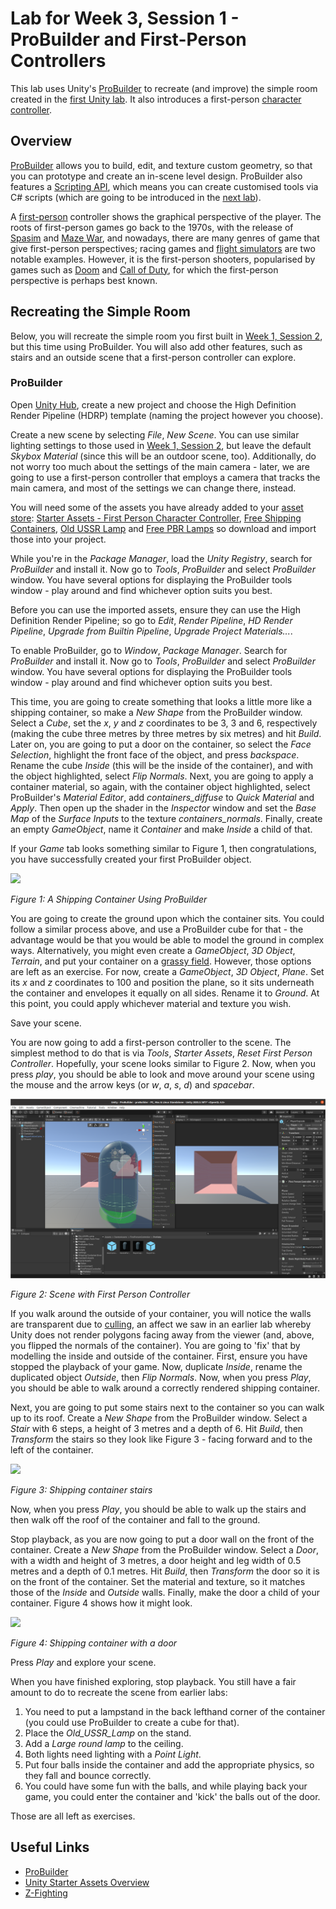 # Lab for Week 3, Session 1 - ProBuilder and First-Person Controllers

This lab uses Unity's [ProBuilder](https://unity3d.com/unity/features/worldbuilding/probuilder) to recreate (and improve) the simple room created in the [first Unity lab](./week3Session1.md). It also introduces a first-person [character controller](https://docs.unity3d.com/Manual/class-CharacterController.html).

## Overview

[ProBuilder](https://unity3d.com/unity/features/worldbuilding/probuilder) allows you to build, edit, and texture custom geometry, so that you can prototype and create an in-scene level design. ProBuilder also features a [Scripting API](https://docs.unity3d.com/Packages/com.unity.probuilder@4.2/manual/api.html), which means you can create customised tools via C# scripts (which are going to be introduced in the [next lab](week5Session1.md)).

A [first-person](https://en.wikipedia.org/wiki/First-person_(video_games)) controller shows the graphical perspective of the player. The roots of first-person games go back to the 1970s, with the release of [Spasim](https://en.wikipedia.org/wiki/Spasim) and [Maze War](https://en.wikipedia.org/wiki/Maze_War), and nowadays, there are many genres of game that give first-person perspectives; racing games and [flight simulators](https://en.wikipedia.org/wiki/Amateur_flight_simulation#Flight_simulators) are two notable examples.  However, it is the first-person shooters, popularised by games such as [Doom](https://en.wikipedia.org/wiki/Doom_(franchise)) and [Call of Duty](https://en.wikipedia.org/wiki/Call_of_Duty), for which the first-person perspective is perhaps best known.

## Recreating the Simple Room

Below, you will recreate the simple room you first built in [Week 1, Session 2](./week1Session2.md), but this time using ProBuilder. You will also add other features, such as stairs and an outside scene that a first-person controller can explore.

### ProBuilder

Open [Unity Hub](https://docs.unity3d.com/Manual/GettingStartedUnityHub.html), create a new project and choose the High Definition Render Pipeline (HDRP) template (naming the project however you choose).

Create a new scene by selecting _File_, _New Scene_. You can use similar lighting settings to those used in [Week 1, Session 2](./week1Session2.md), but leave the default _Skybox Material_ (since this will be an outdoor scene, too). Additionally, do not worry too much about the settings of the main camera - later, we are going to use a first-person controller that employs a camera that tracks the main camera, and most of the settings we can change there, instead.

You will need some of the assets you have already added to your [asset store](https://assetstore.unity.com/): [Starter Assets - First Person Character Controller](https://assetstore.unity.com/packages/essentials/starter-assets-first-person-character-controller-196525), [Free Shipping Containers](https://assetstore.unity.com/packages/3d/environments/industrial/free-shipping-containers-18315), [Old USSR Lamp](https://assetstore.unity.com/packages/3d/props/electronics/old-ussr-lamp-110400) and [Free PBR Lamps](https://assetstore.unity.com/packages/3d/props/interior/free-pbr-lamps-70181) so download and import those into your project.

While you're in the _Package Manager_, load the _Unity Registry_, search for _ProBuilder_ and install it. Now go to _Tools_, _ProBuilder_ and select _ProBuilder_ window. You have several options for displaying the ProBuilder tools window - play around and find whichever option suits you best.

Before you can use the imported assets, ensure they can use the High Definition Render Pipeline; so go to _Edit_, _Render Pipeline_, _HD Render Pipeline_, _Upgrade from Builtin Pipeline_, _Upgrade Project Materials..._.

To enable ProBuilder, go to _Window_, _Package Manager_. Search for _ProBuilder_ and install it. Now go to _Tools_, _ProBuilder_ and select _ProBuilder_ window. You have several options for displaying the ProBuilder tools window - play around and find whichever option suits you best.

This time, you are going to create something that looks a little more like a shipping container, so make a _New Shape_ from the ProBuilder window. Select a _Cube_, set the _x_, _y_ and _z_ coordinates to be 3, 3 and 6, respectively (making the cube three metres by three metres by six metres) and hit _Build_. Later on, you are going to put a door on the container, so select the _Face Selection_, highlight the front face of the object, and press _backspace_. Rename the cube _Inside_ (this will be the inside of the container), and with the object highlighted, select _Flip Normals_. Next, you are going to apply a container material, so again, with the container object highlighted, select ProBuilder's _Material Editor_, add _containers_diffuse_ to _Quick Material_ and _Apply_. Then open up the shader in the _Inspector_ window and set the _Base Map_ of the _Surface Inputs_ to the texture _containers_normals_. Finally, create an empty _GameObject_, name it _Container_ and make _Inside_ a child of that.

If your _Game_ tab looks something similar to Figure 1, then congratulations, you have successfully created your first ProBuilder object.

![](./images/shippingContainerProBuilder.png)

_Figure 1: A Shipping Container Using ProBuilder_

You are going to create the ground upon which the container sits. You could follow a similar process above, and use a ProBuilder cube for that - the advantage would be that you would be able to model the ground in complex ways. Alternatively, you might even create a _GameObject_, _3D Object_, _Terrain_, and put your container on a [grassy field](https://docs.unity3d.com/Manual/terrain-Grass.html). However, those options are left as an exercise. For now, create a _GameObject_, _3D Object_, _Plane_. Set its _x_ and _z_ coordinates to 100 and position the plane, so it sits underneath the container and envelopes it equally on all sides. Rename it to _Ground_. At this point, you could apply whichever material and texture you wish.

Save your scene.

You are now going to add a first-person controller to the scene. The simplest method to do that is via _Tools_, _Starter Assets_, _Reset First Person Controller_.  Hopefully, your scene looks similar to Figure 2. Now, when you press _play_, you should be able to look and move around your scene using the mouse and the arrow keys (or _w_, _a_, _s_, _d_) and _spacebar_.

![](./images/fpcScene.png)

_Figure 2: Scene with First Person Controller_

If you walk around the outside of your container, you will notice the walls are transparent due to [culling](https://docs.unity3d.com/Manual/SL-CullAndDepth.html), an affect we saw in an earlier lab whereby Unity does not render polygons facing away from the viewer (and, above, you flipped the normals of the container). You are going to 'fix' that by modelling the inside and outside of the container. First, ensure you have stopped the playback of your game. Now, duplicate _Inside_, rename the duplicated object _Outside_, then _Flip Normals_.  Now, when you press _Play_, you should be able to walk around a correctly rendered shipping container.

Next, you are going to put some stairs next to the container so you can walk up to its roof. Create a _New Shape_ from the ProBuilder window. Select a _Stair_ with 6 steps, a height of 3 metres and a depth of 6. Hit _Build_, then _Transform_ the stairs so they look like Figure 3 - facing forward and to the left of the container.

![](./images/shippingContainerStairs.png)

_Figure 3: Shipping container stairs_

Now, when you press _Play_, you should be able to walk up the stairs and then walk off the roof of the container and fall to the ground.

Stop playback, as you are now going to put a door wall on the front of the container. Create a _New Shape_ from the ProBuilder window. Select a _Door_, with a width and height of 3 metres, a door height and leg width of 0.5 metres and a depth of 0.1 metres. Hit _Build_, then _Transform_ the door so it is on the front of the container. Set the material and texture, so it matches those of the _Inside_ and _Outside_ walls. Finally, make the door a child of your container. Figure 4 shows how it might look.

![](./images/shippingContainerDoor.png)

_Figure 4: Shipping container with a door_

Press _Play_ and explore your scene.

When you have finished exploring, stop playback. You still have a fair amount to do to recreate the scene from earlier labs:

1. You need to put a lampstand in the back lefthand corner of the container (you could use ProBuilder to create a cube for that).
2. Place the _Old_USSR_Lamp_ on the stand.
3. Add a _Large round lamp_ to the ceiling.
4. Both lights need lighting with a _Point Light_.
5. Put four balls inside the container and add the appropriate physics, so they fall and bounce correctly.
6. You could have some fun with the balls, and while playing back your game, you could enter the container and 'kick' the balls out of the door.

Those are all left as exercises.

## Useful Links

+ [ProBuilder](https://unity3d.com/unity/features/worldbuilding/probuilder)
+ [Unity Starter Assets Overview](https://www.youtube.com/watch?v=4QuPlKzdq14)
+ [Z-Fighting](https://www.unity3dtips.com/unity-z-fighting-solutions/)
